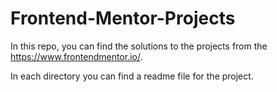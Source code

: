 # Frontend-Mentor-Projects

In this repo, you can find the solutions to the projects from the https://www.frontendmentor.io/. 

In each directory you can find a readme file for the project. 
